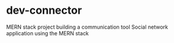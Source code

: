 # dev-connector
MERN stack project building a communication tool
Social network application using the MERN stack

